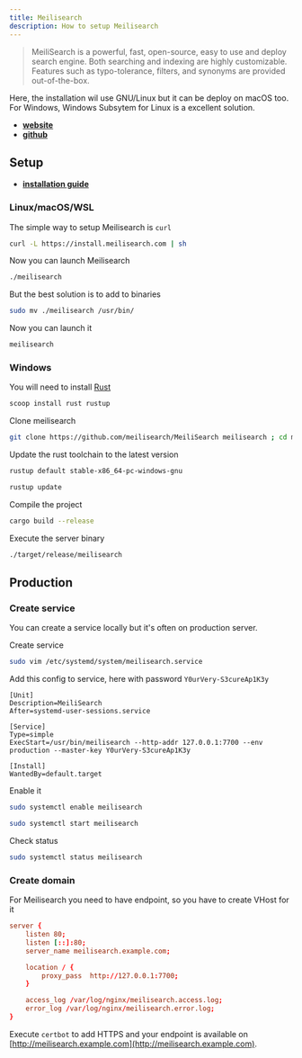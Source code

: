 ```yaml
---
title: Meilisearch
description: How to setup Meilisearch
---
```


>MeiliSearch is a powerful, fast, open-source, easy to use and deploy search engine. Both searching and indexing are highly customizable. Features such as typo-tolerance, filters, and synonyms are provided out-of-the-box.

Here, the installation wil use GNU/Linux but it can be deploy on macOS too. For Windows, Windows Subsytem for Linux is a excellent solution.

- [**website**](https://www.meilisearch.com/)
- [**github**](https://github.com/meilisearch/MeiliSearch)

## Setup

- [**installation guide**](https://docs.meilisearch.com/learn/getting_started/installation.html)

### Linux/macOS/WSL

The simple way to setup Meilisearch is `curl`

```bash
curl -L https://install.meilisearch.com | sh
```

Now you can launch Meilisearch

```bash
./meilisearch
```

But the best solution is to add to binaries

```bash
sudo mv ./meilisearch /usr/bin/
```

Now you can launch it

```bash
meilisearch
```

### Windows

You will need to install [Rust](https://www.rust-lang.org)

```bash
scoop install rust rustup
```

Clone meilisearch

```bash
git clone https://github.com/meilisearch/MeiliSearch meilisearch ; cd meilisearch
```

Update the rust toolchain to the latest version

```bash
rustup default stable-x86_64-pc-windows-gnu
```

```bash
rustup update
```

Compile the project

```bash
cargo build --release
```

Execute the server binary

```bash
./target/release/meilisearch
```

## Production

### Create service

You can create a service locally but it's often on production server.

Create service

```bash
sudo vim /etc/systemd/system/meilisearch.service
```

Add this config to service, here with password `Y0urVery-S3cureAp1K3y`

```bash:/etc/systemd/system/meilisearch.service
[Unit]
Description=MeiliSearch
After=systemd-user-sessions.service

[Service]
Type=simple
ExecStart=/usr/bin/meilisearch --http-addr 127.0.0.1:7700 --env production --master-key Y0urVery-S3cureAp1K3y

[Install]
WantedBy=default.target
```

Enable it

```bash
sudo systemctl enable meilisearch
```

```bash
sudo systemctl start meilisearch
```

Check status

```bash
sudo systemctl status meilisearch
```

### Create domain

For Meilisearch you need to have endpoint, so you have to create VHost for it

```nginx:/etc/nginx/sites-available/meilisearch.example.com.conf
server {
    listen 80;
    listen [::]:80;
    server_name meilisearch.example.com;

    location / {
        proxy_pass  http://127.0.0.1:7700;
    }

    access_log /var/log/nginx/meilisearch.access.log;
    error_log /var/log/nginx/meilisearch.error.log;
}
```

Execute `certbot` to add HTTPS and your endpoint is available on [http://meilisearch.example.com](http://meilisearch.example.com).
